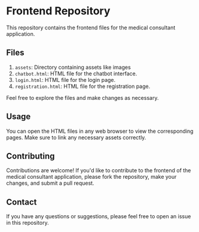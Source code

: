 # Frontend Repository

This repository contains the frontend files for the medical consultant application.

## Files

1. `assets`: Directory containing assets like images
2. `chatbot.html`: HTML file for the chatbot interface.
3. `login.html`: HTML file for the login page.
4. `registration.html`: HTML file for the registration page.

Feel free to explore the files and make changes as necessary.

## Usage

You can open the HTML files in any web browser to view the corresponding pages. Make sure to link any necessary assets correctly.

## Contributing

Contributions are welcome! If you'd like to contribute to the frontend of the medical consultant application, please fork the repository, make your changes, and submit a pull request.

## Contact

If you have any questions or suggestions, please feel free to open an issue in this repository.
